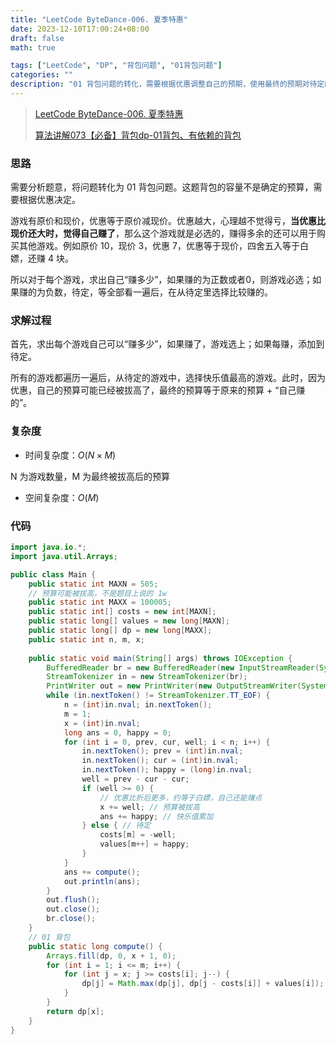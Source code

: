 ```yaml
---
title: "LeetCode ByteDance-006. 夏季特惠"
date: 2023-12-10T17:00:24+08:00
draft: false
math: true

tags: ["LeetCode", "DP", "背包问题", "01背包问题"]
categories: ""
description: "01 背包问题的转化，需要根据优惠调整自己的预期，使用最终的预期对待定的游戏进行01 背包DP。"
---
```


> [LeetCode ByteDance-006. 夏季特惠](https://leetcode.cn/problems/tJau2o/)
> 
> [算法讲解073【必备】背包dp-01背包、有依赖的背包](https://www.bilibili.com/list/)

### 思路

需要分析题意，将问题转化为 01 背包问题。这题背包的容量不是确定的预算，需要根据优惠决定。

游戏有原价和现价，优惠等于原价减现价。优惠越大，心理越不觉得亏，**当优惠比现价还大时，觉得自己赚了**，那么这个游戏就是必选的，赚得多余的还可以用于购买其他游戏。例如原价 10，现价 3，优惠 7，优惠等于现价，四舍五入等于白嫖，还赚 4 块。

所以对于每个游戏，求出自己“赚多少”，如果赚的为正数或者0，则游戏必选；如果赚的为负数，待定，等全部看一遍后，在从待定里选择比较赚的。

### 求解过程

首先，求出每个游戏自己可以“赚多少”，如果赚了，游戏选上；如果每赚，添加到待定。

所有的游戏都遍历一遍后，从待定的游戏中，选择快乐值最高的游戏。此时，因为优惠，自己的预算可能已经被拔高了，最终的预算等于原来的预算 + “自己赚的”。

### 复杂度

- 时间复杂度：$O(N \times M)$

N 为游戏数量，M 为最终被拔高后的预算

- 空间复杂度：$O(M)$

### 代码
```java
import java.io.*;
import java.util.Arrays;

public class Main {
    public static int MAXN = 505;
    // 预算可能被拔高，不是题目上说的 1w
    public static int MAXX = 100005;
    public static int[] costs = new int[MAXN];
    public static long[] values = new long[MAXN];
    public static long[] dp = new long[MAXX];
    public static int n, m, x;
    
    public static void main(String[] args) throws IOException {
        BufferedReader br = new BufferedReader(new InputStreamReader(System.in));
        StreamTokenizer in = new StreamTokenizer(br);
        PrintWriter out = new PrintWriter(new OutputStreamWriter(System.out));
        while (in.nextToken() != StreamTokenizer.TT_EOF) {
            n = (int)in.nval; in.nextToken();
            m = 1;
            x = (int)in.nval;
            long ans = 0, happy = 0;
            for (int i = 0, prev, cur, well; i < n; i++) {
                in.nextToken(); prev = (int)in.nval; 
                in.nextToken(); cur = (int)in.nval; 
                in.nextToken(); happy = (long)in.nval;
                well = prev - cur - cur;
                if (well >= 0) {
                    // 优惠比折后更多，约等于白嫖，自己还能赚点
                    x += well; // 预算被拔高
                    ans += happy; // 快乐值累加
                } else { // 待定
                    costs[m] = -well;
                    values[m++] = happy;
                }
            }
            ans += compute();
            out.println(ans);
        }
        out.flush();
        out.close();
        br.close();
    }
    // 01 背包
    public static long compute() {
        Arrays.fill(dp, 0, x + 1, 0);
        for (int i = 1; i <= m; i++) {
            for (int j = x; j >= costs[i]; j--) {
                dp[j] = Math.max(dp[j], dp[j - costs[i]] + values[i]);
            }
        }
        return dp[x];
    }
}
```